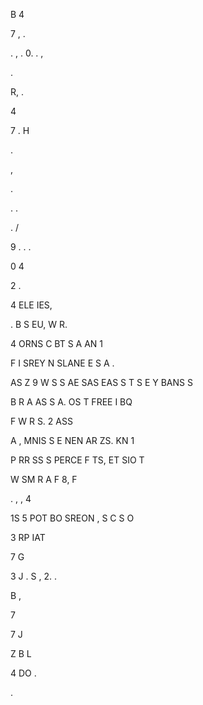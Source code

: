 B 4 

 7  , .     

. , .  0.   .    ,  

  . 

 R,    .

  4 

7  .   H 

 .

   ,    

  .  

 .   .

  .    / 

9 . .  .     

   0   4  

   

   

   

 2 . 

   4   ELE IES,    

. B   S EU,  W  R. 

4 ORNS C BT   S A AN 1 

F    I  SREY   N  SLANE E S A .

 AS Z 9  W  S S AE SAS EAS S T  S E Y BANS S 

B R A AS    S A. OS T  FREE I BQ

F     W R   S. 2    ASS    

  A , MNIS S    E   NEN AR ZS. KN 1 

P RR SS S PERCE F  TS,  ET SIO T

W   SM R  A F     8, F

.         , , 4   

1S    5 POT BO SREON , S C  S O 

  3  RP   IAT

  7   G 

3  J  .  S , 2.   . 

 B      ,

  

   7 

7 J 

Z B  L 

  

 4   DO   .

   

  .   

